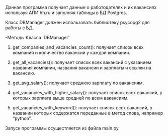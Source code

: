 Данная программа получает данные о работодателях и их вакансиях используя АПИ hh.ru и заполняя таблицы в БД Postgres.

Класс DBManager должен использовать библиотеку psycopg2 для работы с БД.

-Методы Класса 'DBManager'

1. get_companies_and_vacancies_count(): получает список всех компаний и количество вакансий у каждой компании.

2. get_all_vacancies(): получает список всех вакансий с указанием названия компании, названия вакансии и зарплаты и ссылки на вакансию.

3. get_avg_salary(): получает среднюю зарплату по вакансиям.

4. get_vacancies_with_higher_salary(): получает список всех вакансий, у которых зарплата выше средней по всем вакансиям.

5. get_vacancies_with_keyword(): получает список всех вакансий, в названии которых содержатся переданные в метод слова, например “python”.

Запуск программы осущестляется из файла main.py